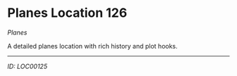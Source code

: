 # Planes Location 126

*Planes*

A detailed planes location with rich history and plot hooks.

---
*ID: LOC00125*